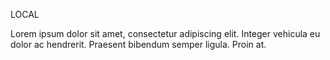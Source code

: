 LOCAL

Lorem ipsum dolor sit amet, consectetur adipiscing elit. Integer vehicula eu dolor ac hendrerit. Praesent bibendum semper ligula. Proin at.

